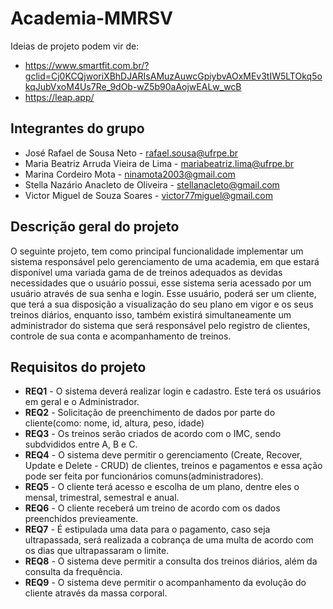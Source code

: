 # Academia-MMRSV

Ideias de projeto podem vir de:
* https://www.smartfit.com.br/?gclid=Cj0KCQjworiXBhDJARIsAMuzAuwcGpiybvAOxMEv3tIW5LTOkq5okqJubVxoM4Us7Re_9dOb-wZ5b90aAojwEALw_wcB
* https://leap.app/

## Integrantes do grupo
* José Rafael de Sousa Neto - rafael.sousa@ufrpe.br
* Maria Beatriz Arruda Vieira de Lima - mariabeatriz.lima@ufrpe.br
* Marina Cordeiro Mota - ninamota2003@gmail.com
* Stella Nazário Anacleto de Oliveira - stellanacleto@gmail.com
* Victor Miguel de Souza Soares - victor77miguel@gmail.com

## Descrição geral do projeto 
O seguinte projeto, tem como principal funcionalidade implementar um sistema responsável pelo gerenciamento de uma academia, em que estará disponível uma variada gama de de treinos adequados as devidas necessidades que o usuário possui, esse sistema seria acessado por um usuário através de sua senha e login. Esse usuário, poderá ser um cliente, que terá a sua disposição a visualização do seu plano em vigor e os seus treinos diários, enquanto isso, também existirá simultaneamente um  administrador do sistema que será responsável pelo registro de clientes, controle de sua conta e acompanhamento de treinos.

## Requisitos do projeto
 * **REQ1** - O sistema deverá realizar login e cadastro. Este terá os usuários em geral e o Administrador.
 * **REQ2** - Solicitação de preenchimento de dados por parte do cliente(como: nome, id, altura, peso, idade)
 * **REQ3** - Os treinos serão criados de acordo com o IMC, sendo subdvididos entre A, B e C.
 * **REQ4** - O sistema deve permitir o gerenciamento (Create, Recover, Update e Delete - CRUD) de clientes, treinos e pagamentos e essa ação pode ser feita por funcionários comuns(administradores).
 * **REQ5** - O cliente terá acesso e escolha de um plano, dentre eles o mensal, trimestral, semestral e anual.
 * **REQ6** - O cliente receberá um treino de acordo com os dados preenchidos previeamente.
 * **REQ7** - É estipulada uma data para o pagamento, caso seja ultrapassada, será realizada a cobrança de uma multa de acordo com os dias que ultrapassaram o limite.
 * **REQ8** - O sistema deve permitir a consulta dos treinos diários, além da consulta da frequência.
 * **REQ9** - O sistema deve permitir o acompanhamento da evolução do cliente através da massa corporal.
 

